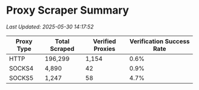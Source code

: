 # Proxy Scraper Summary

_Last Updated: 2025-05-30 14:17:52_

| Proxy Type | Total Scraped | Verified Proxies | Verification Success Rate |
|------------|--------------|------------------|--------------------------|
| HTTP | 196,299 | 1,154 | 0.6% |
| SOCKS4 | 4,890 | 42 | 0.9% |
| SOCKS5 | 1,247 | 58 | 4.7% |
